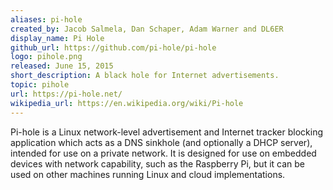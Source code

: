 ```yaml
---
aliases: pi-hole
created_by: Jacob Salmela, Dan Schaper, Adam Warner and DL6ER
display_name: Pi Hole
github_url: https://github.com/pi-hole/pi-hole
logo: pihole.png
released: June 15, 2015
short_description: A black hole for Internet advertisements.
topic: pihole
url: https://pi-hole.net/
wikipedia_url: https://en.wikipedia.org/wiki/Pi-hole
---
```

Pi-hole is a Linux network-level advertisement and Internet tracker blocking application which acts as a DNS sinkhole (and optionally a DHCP server), intended for use on a private network. It is designed for use on embedded devices with network capability, such as the Raspberry Pi, but it can be used on other machines running Linux and cloud implementations.
